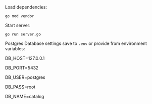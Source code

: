 Load dependencies:

`go mod vendor`

Start server:

`go run server.go`

Postgres Database settings save to `.env` or provide from environment variables:


DB_HOST=127.0.0.1

DB_PORT=5432

DB_USER=postgres

DB_PASS=root

DB_NAME=catalog
